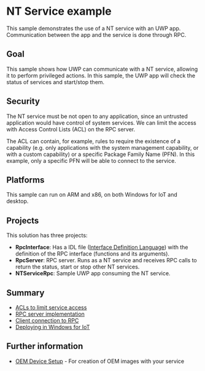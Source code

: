 # NT Service example

This sample demonstrates the use of a NT service with an UWP app. Communication between the app and the service is done through RPC.

## Goal

This sample shows how UWP can communicate with a NT service, allowing it to perform privileged actions. In this sample, the UWP app will check the status of services and start/stop them.

## Security

The NT service must be not open to any application, since an untrusted application would have control of system services. We can limit the access with Access Control Lists (ACL) on the RPC server.

The ACL can contain, for example, rules to require the existence of a capability (e.g. only applications with the system management capability, or with a custom capability) or a specific Package Family Name (PFN). In this example, only a specific PFN will be able to connect to the service.

## Platforms

This sample can run on ARM and x86, on both Windows for IoT and desktop.

## Projects

This solution has three projects:

* **RpcInterface**: Has a IDL file ([Interface Definition Language](https://msdn.microsoft.com/en-us/library/windows/desktop/aa367091(v=vs.85).aspx)) with the definition of the RPC interface (functions and its arguments).
* **RpcServer**: RPC server. Runs as a NT service and receives RPC calls to return the status, start or stop other NT services.
* **NTServiceRpc**: Sample UWP app consuming the NT service.

## Summary

* [ACLs to limit service access](../docs/ACL.md)
* [RPC server implementation](../docs/Server.md)
* [Client connection to RPC](../docs/Client.md)
* [Deploying in Windows for IoT](../docs/IoT.md)

## Further information

* [OEM Device Setup](https://github.com/ms-iot/iot-core-azure-dm-client/blob/master/docs/oem-device-setup.md) - For creation of OEM images with your service
